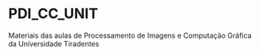 # PDI_CC_UNIT

Materiais das aulas de Processamento de Imagens e Computação Gráfica da Universidade Tiradentes
